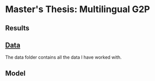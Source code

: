 # Master's Thesis: Multilingual G2P

## Results


## [Data](https://github.com/theDebbister/masterThesis/tree/main/data)
The data folder contains all the data I have worked with. 

## Model



